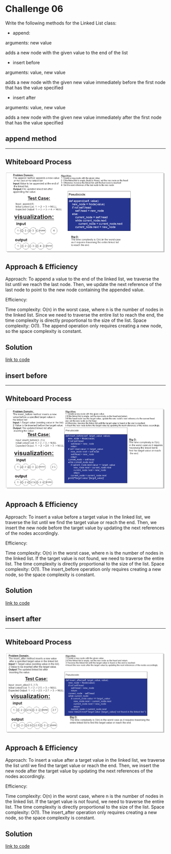 # Challenge 06

Write the following methods for the Linked List class:

- append:

arguments: new value

adds a new node with the given value to the end of the list

- insert before

arguments: value, new value

adds a new node with the given new value immediately before the first node that has the value specified

- insert after

arguments: value, new value

adds a new node with the given new value immediately after the first node that has the value specified

## append method

<hr>

## Whiteboard Process

![Alt text](append%20whiteboard.PNG)

## Approach & Efficiency

Approach:
To append a value to the end of the linked list, we traverse the list until we reach the last node. Then, we update the next reference of the last node to point to the new node containing the appended value.

Efficiency:

Time complexity: O(n) in the worst case, where n is the number of nodes in the linked list. Since we need to traverse the entire list to reach the end, the time complexity is directly proportional to the size of the list.
Space complexity: O(1). The append operation only requires creating a new node, so the space complexity is constant.

## Solution

[link to code](linked_list/linked_list.py)

## insert before 

<hr>

## Whiteboard Process

![Alt text](insert%20before%20white%20board.PNG)

## Approach & Efficiency

Approach:
To insert a value before a target value in the linked list, we traverse the list until we find the target value or reach the end. Then, we insert the new node before the target value by updating the next references of the nodes accordingly.

Efficiency:

Time complexity: O(n) in the worst case, where n is the number of nodes in the linked list. If the target value is not found, we need to traverse the entire list. The time complexity is directly proportional to the size of the list.
Space complexity: O(1). The insert_before operation only requires creating a new node, so the space complexity is constant.

## Solution

[link to code](linked_list/linked_list.py)


## insert after

<hr>

## Whiteboard Process

![Alt text](insert%20after%20whiteboard.PNG)

## Approach & Efficiency

Approach:
To insert a value after a target value in the linked list, we traverse the list until we find the target value or reach the end. Then, we insert the new node after the target value by updating the next references of the nodes accordingly.

Efficiency:

Time complexity: O(n) in the worst case, where n is the number of nodes in the linked list. If the target value is not found, we need to traverse the entire list. The time complexity is directly proportional to the size of the list.
Space complexity: O(1). The insert_after operation only requires creating a new node, so the space complexity is constant.

## Solution

[link to code](linked_list/linked_list.py)